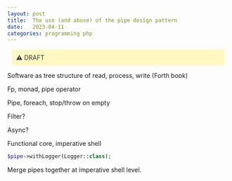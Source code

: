 ```yaml
---
layout: post
title:  The use (and abuse) of the pipe design pattern
date:   2023-04-11
categories: programming php
---
```


<style>
h4, h3 {
  display: none; /* hide */
}
h4 + p {
    padding: 10px;
    background-color: rgb(221, 244, 255);
    margin: 10px;
    color: #333;
}
h3 + p {
    padding: 10px;
    background-color: #fff8c4;
    margin: 10px;
    color: #333;
}
</style>

### Warning
**&#x26a0;** DRAFT

Software as tree structure of read, process, write (Forth book)

Fp, monad, pipe operator

Pipe, foreach, stop/throw on empty

Filter?

Async?

Functional core, imperative shell

```php
$pipe->withLogger(Logger::class);
```

Merge pipes together at imperative shell level.
